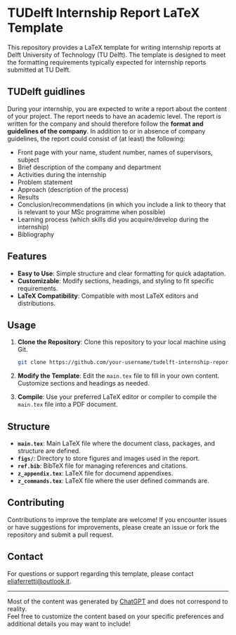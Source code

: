 # TUDelft Internship Report LaTeX Template

This repository provides a LaTeX template for writing internship reports at Delft University of Technology (TU Delft). The template is designed to meet the formatting requirements typically expected for internship reports submitted at TU Delft.

## TUDelft guidlines

During your internship, you are expected to write a report about the content of your project. The report needs to have an academic level. The report is written for the company and should therefore follow the **format and guidelines of the company**.
In addition to or in absence of company guidelines, the report could consist of (at least) the following:
- Front page with your name, student number, names of supervisors, subject
- Brief description of the company and department
- Activities during the internship
- Problem statement
- Approach (description of the process)
- Results
- Conclusion/recommendations (in which you include a link to theory that is relevant to your MSc programme when possible)
- Learning process (which skills did you acquire/develop during the internship)
- Bibliography

## Features

- **Easy to Use**: Simple structure and clear formatting for quick adaptation.
- **Customizable**: Modify sections, headings, and styling to fit specific requirements.
- **LaTeX Compatibility**: Compatible with most LaTeX editors and distributions.

## Usage

1. **Clone the Repository**: Clone this repository to your local machine using Git.

   ```bash
   git clone https://github.com/your-username/tudelft-internship-report-template.git
   ```

2. **Modify the Template**: Edit the `main.tex` file to fill in your own content. Customize sections and headings as needed.

3. **Compile**: Use your preferred LaTeX editor or compiler to compile the `main.tex` file into a PDF document.

## Structure

- **`main.tex`**: Main LaTeX file where the document class, packages, and structure are defined.
- **`figs/`**: Directory to store figures and images used in the report.
- **`ref.bib`**: BibTeX file for managing references and citations.
- **`z_appendix.tex`**: LaTeX file for documend appendixes.
- **`z_commands.tex`**: LaTeX file where the user defined commands are.

## Contributing

Contributions to improve the template are welcome! If you encounter issues or have suggestions for improvements, please create an issue or fork the repository and submit a pull request.

## Contact

For questions or support regarding this template, please contact [eliaferretti@outlook.it](mailto:eliaferretti@outlook.it).

---
Most of the content was generated by [ChatGPT](https://chatgpt.com/) and does not correspond to reality. \
Feel free to customize the content based on your specific preferences and additional details you may want to include!